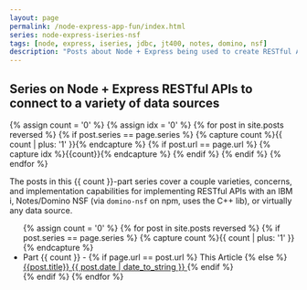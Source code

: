 ```yaml
---
layout: page
permalink: /node-express-app-fun/index.html
series: node-express-iseries-nsf
tags: [node, express, iseries, jdbc, jt400, notes, domino, nsf]
description: "Posts about Node + Express being used to create RESTful APIs to nearly any data source, with specifics on IBM i (iSeries/AS400) via jt400 and NSF via domino-nsf (from npm)."
---
```


<h2 id="seriesTitle" class="series-title">Series on Node + Express RESTful APIs to connect to a variety of data sources</h2>
{% assign count = '0' %}
{% assign idx = '0' %}
{% for post in site.posts reversed %}
    {% if post.series == page.series %}
        {% capture count %}{{ count | plus: '1' }}{% endcapture %}
        {% if post.url == page.url %}
            {% capture idx %}{{count}}{% endcapture %}
        {% endif %}
    {% endif %}
{% endfor %}

The posts in this {{ count }}-part series cover a couple varieties, concerns, and implementation capabilities for implementing RESTful APIs with an IBM i, Notes/Domino NSF (via `domino-nsf` on npm, uses the C++ lib), or virtually any data source.

<ul class="post-list">
{% assign count = '0' %}
{% for post in site.posts reversed %}
{% if post.series == page.series %}
    {% capture count %}{{ count | plus: '1' }}{% endcapture %}
    <li>Part {{ count }} -
    {% if page.url == post.url %}
        This Article
    {% else %}
        <a href="{{post.url}}">{{post.title}}
        	<span class="entry-date">
				<time datetime="{{ post.date | date_to_string }}" itemprop="datePublished">{{ post.date | date_to_string }}</time>
			</span>
        </a>
    {% endif %}
    </li>
{% endif %}
{% endfor %}
</ul>

